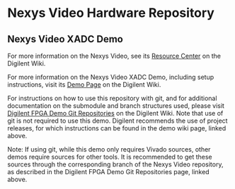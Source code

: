 # Nexys Video Hardware Repository

## Nexys Video XADC Demo

For more information on the Nexys Video, see its [Resource Center](https://reference.digilentinc.com/reference/programmable-logic/nexys-video/start) on the Digilent Wiki.

For more information on the Nexys Video XADC Demo, including setup instructions, visit its [Demo Page](https://reference.digilentinc.com/reference/programmable-logic/nexys-video/demos/xadc) on the Digilent Wiki.

For instructions on how to use this repository with git, and for additional documentation on the submodule and branch structures used, please visit [Digilent FPGA Demo Git Repositories](https://reference.digilentinc.com/reference/programmable-logic/documents/git) on the Digilent Wiki. Note that use of git is not required to use this demo. Digilent recommends the use of project releases, for which instructions can be found in the demo wiki page, linked above.

Note: If using git, while this demo only requires Vivado sources, other demos require sources for other tools. It is recommended to get these sources through the corresponding branch of the Nexys Video repository, as described in the Digilent FPGA Demo Git Repositories page, linked above.


